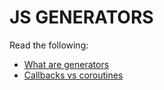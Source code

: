 # JS GENERATORS

Read the following:

* [What are generators][what-are-generators]
* [Callbacks vs coroutines][callbacks-vs-coroutines]

[what-are-generators]: http://tobyho.com/2013/06/16/what-are-generators/
[callbacks-vs-coroutines]: https://medium.com/code-adventures/174f1fe66127
